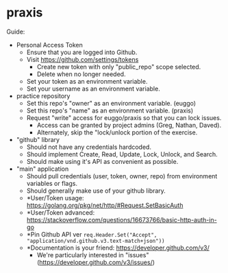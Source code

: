 # praxis
Guide:
- Personal Access Token
  - Ensure that you are logged into Github.
  - Visit https://github.com/settings/tokens
    - Create new token with only "public_repo" scope selected.
    - Delete when no longer needed.
  - Set your token as an environment variable.
  - Set your username as an environment variable.
- practice repository
  - Set this repo's "owner" as an environment variable. (euggo)
  - Set this repo's "name" as an environment variable. (praxis)
  - Request "write" access for euggo/praxis so that you can lock issues.
    - Access can be granted by project admins (Greg, Nathan, Daved).
    - Alternately, skip the "lock/unlock portion of the exercise.
- "github" library
  - Should not have any credentials hardcoded.
  - Should implement Create, Read, Update, Lock, Unlock, and Search.
  - Should make using it's API as convenient as possible.
- "main" application
  - Should pull credentials (user, token, owner, repo) from environment variables or flags.
  - Should generally make use of your github library.
  - *User/Token usage: https://golang.org/pkg/net/http/#Request.SetBasicAuth
  - *User/Token advanced: https://stackoverflow.com/questions/16673766/basic-http-auth-in-go
  - *Pin Github API ver `req.Header.Set("Accept", "application/vnd.github.v3.text-match+json"))`
  - *Documentation is your friend: https://developer.github.com/v3/                                                             
    - We're particularly interested in "issues" (https://developer.github.com/v3/issues/) 
